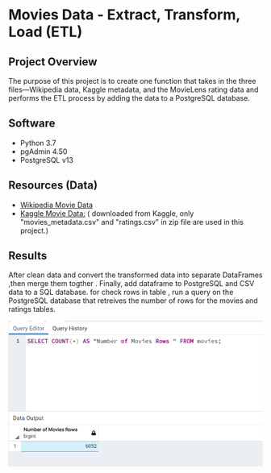 # Movies Data - Extract, Transform, Load (ETL)

## Project Overview

The purpose of this project is to create one function that takes in the three files—Wikipedia data, Kaggle metadata, and the MovieLens rating data and performs the ETL process by adding the data to a PostgreSQL database.



## Software
- Python 3.7
- pgAdmin 4.50
- PostgreSQL v13


## Resources (Data)
- [Wikipedia Movie Data ](https://github.com/NadaAdem/-Movies-ETL/blob/main/Resources/wikipedia-movies.json)
- [Kaggle Movie Data:](https://www.kaggle.com/rounakbanik/the-movies-dataset) ( downloaded from Kaggle, only "movies_metadata.csv" and "ratings.csv" in zip file  are used in this project.)




## Results
After clean data and convert the transformed data into separate DataFrames ,then merge them togther . Finally,  add dataframe to  PostgreSQL and CSV data to a SQL database.   for check rows in table , run a query on the PostgreSQL database that retreives the number of rows for the movies and ratings tables.

![image](https://github.com/NadaAdem/-Movies-ETL/blob/main/Resources/movies_query.png)


